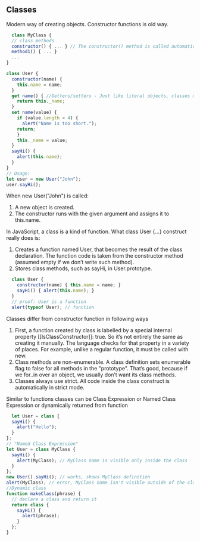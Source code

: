 ## Classes
Modern way of creating objects. Constructor functions is old way.

```javascript
  class MyClass {
  // class methods
  constructor() { ... } // The constructor() method is called automatically by new, so we can initialize the object there.
  method1() { ... }
  ...
}

class User {
  constructor(name) {
    this.name = name;
  }
  get name() { //Getters/setters - Just like literal objects, classes may include getters/setters, computed properties etc.
    return this._name;
  }
  set name(value) {
    if (value.length < 4) {
      alert("Name is too short.");
    return;
    }
    this._name = value;
  }
  sayHi() {
    alert(this.name);
  }
}
// Usage:
let user = new User("John");
user.sayHi();
```
When new User("John") is called:
1. A new object is created.
2. The constructor runs with the given argument and assigns it to this.name.

In JavaScript, a class is a kind of function. What class User {...} construct really does is:
1. Creates a function named User, that becomes the result of the class declaration. The function code is taken from the
constructor method (assumed empty if we don’t write such method).
2. Stores class methods, such as sayHi, in User.prototype.
   
```javascript
  class User {
    constructor(name) { this.name = name; }
    sayHi() { alert(this.name); }
  }
  // proof: User is a function
  alert(typeof User); // function
```

Classes differ from constructor function in following ways
1. First, a function created by class is labelled by a special internal property [[IsClassConstructor]]: true. So it’s not entirely the same as creating it manually. The language checks for that property in a variety of places. For example, unlike a regular function, it must be called with new.
2.  Class methods are non-enumerable. A class definition sets enumerable flag to false for all methods in the "prototype". That’s good, because if we for..in over an object, we usually don’t want its class methods.
3. Classes always use strict. All code inside the class construct is automatically in strict mode.

Similar to functions classes can be Class Expression or Named Class Expression or dynamically returned from function
```javascript
  let User = class {
  sayHi() {
    alert("Hello");
  }
};
// "Named Class Expression"
let User = class MyClass {
  sayHi() {
    alert(MyClass); // MyClass name is visible only inside the class
  }
};
new User().sayHi(); // works, shows MyClass definition
alert(MyClass); // error, MyClass name isn't visible outside of the class
//Dynamic class
function makeClass(phrase) {
  // declare a class and return it
  return class {
    sayHi() {
      alert(phrase);
    }
  };
}
```


